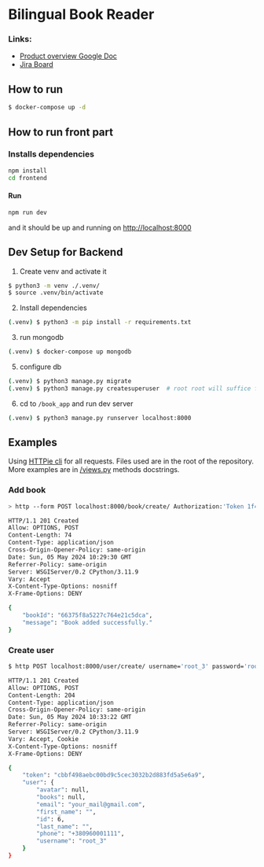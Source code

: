 # Bilingual Book Reader

### Links:

- [Product overview Google Doc](https://docs.google.com/document/d/1ZmskmSaDiXLXqk0TzncakeYAH2BZ8ukKBrof6XO_mxE/edit)
- [Jira Board](https://balitik365247.atlassian.net/jira/software/projects/BR/boards/1)

## How to run

```bash
$ docker-compose up -d
```

## How to run front part

### Installs dependencies

```bash
npm install
cd frontend
```

#### Run

```bash
npm run dev
```

and it should be up and running on [http://localhost:8000](http://localhost:8000)

## Dev Setup for Backend

1. Create venv and activate it

```bash
$ python3 -m venv ./.venv/
$ source .venv/bin/activate
```

2. Install dependencies

```bash
(.venv) $ python3 -m pip install -r requirements.txt
```

3. run mongodb

```bash
(.venv) $ docker-compose up mongodb
```

5. configure db

```bash
(.venv) $ python3 manage.py migrate
(.venv) $ python3 manage.py createsuperuser  # root root will suffice for dev
```

6. cd to `/book_app` and run dev server

```bash
(.venv) $ python3 manage.py runserver localhost:8000
```

## Examples

Using [HTTPie cli](https://httpie.io/) for all requests. Files used are in the root of the repository. More examples are in [/views.py](./backend/book_app/views.py) methods docstrings.

### Add book

```bash
> http --form POST localhost:8000/book/create/ Authorization:'Token 1f4d11463fdf813edc9353cdb24f73af7b0cfb7e' english@./treasure-island.epub book='{"title": "Harry Potter", "origin_language": "en", "translations_count": 1, "translation_0_language": "ua", "translator_0": ["pagarsky"], "author": ["pagarsky"], "genre": ["genre"], "ageRestriction": "12+", "totalPages": 451}' translation_0@./ukrainian.epub preview@./silly_cat.jpeg

HTTP/1.1 201 Created
Allow: OPTIONS, POST
Content-Length: 74
Content-Type: application/json
Cross-Origin-Opener-Policy: same-origin
Date: Sun, 05 May 2024 10:29:30 GMT
Referrer-Policy: same-origin
Server: WSGIServer/0.2 CPython/3.11.9
Vary: Accept
X-Content-Type-Options: nosniff
X-Frame-Options: DENY

{
    "bookId": "66375f8a5227c764e21c5dca",
    "message": "Book added successfully."
}
```

### Create user

```bash
$ http POST localhost:8000/user/create/ username='root_3' password='root8888' email=your_mail@gmail.com phone=+380960001111

HTTP/1.1 201 Created
Allow: OPTIONS, POST
Content-Length: 204
Content-Type: application/json
Cross-Origin-Opener-Policy: same-origin
Date: Sun, 05 May 2024 10:33:22 GMT
Referrer-Policy: same-origin
Server: WSGIServer/0.2 CPython/3.11.9
Vary: Accept, Cookie
X-Content-Type-Options: nosniff
X-Frame-Options: DENY

{
    "token": "cbbf498aebc00bd9c5cec3032b2d883fd5a5e6a9",
    "user": {
        "avatar": null,
        "books": null,
        "email": "your_mail@gmail.com",
        "first_name": "",
        "id": 6,
        "last_name": "",
        "phone": "+380960001111",
        "username": "root_3"
    }
}
```
